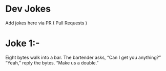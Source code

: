 # Dev Jokes

Add jokes here via PR ( Pull Requests )

# Joke 1:-
 
Eight bytes walk into a bar.  The bartender asks, “Can I get you anything?” <br>
“Yeah,” reply the bytes.  “Make us a double.”